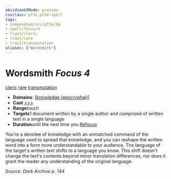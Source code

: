 ```yaml
---
obsidianUIMode: preview
cssclass: pf2e,pf2e-spell
tags:
- compendium/src/pf2e/da
- spell/focus/4
- trait/cleric
- trait/rare
- trait/transmutation
aliases: ["Wordsmith"]
---
```

# Wordsmith *Focus 4*   
[cleric](../../Rules/traits/cleric.md)  [rare](../../Rules/traits/rare.md)  [transmutation](../../Rules/traits/transmutation.md)  

- **Domains**: [[knowledge (apocryphal)](../setting/domains.md#Knowledge%20(apocryphal))]
- **Cast** [>>>](../../Rules/core-rulebook/chapter-9-playing-the-game.md#Actions "Three-Action") 
- **Range**touch
- **Targets**1 document written by a single author and comprised of written text in a single language
- **Duration**until the next time you [Refocus](../../Rules/actions/refocus.md)

You're a devotee of knowledge with an unmatched command of the language used to spread that knowledge, and you can reshape the written word into a form more understandable to your audience. The language of the target's written text shifts to a language you know. This shift doesn't change the text's contents beyond minor translation differences, nor does it grant the reader any understanding of the original language.

*Source: Dark Archive p. 144*